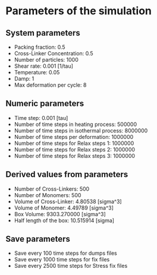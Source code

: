 # Parameters of the simulation

## System parameters 

- Packing fraction: 0.5
- Cross-Linker Concentration: 0.5
- Number of particles: 1000
- Shear rate: 0.001 [1/tau]
- Temperature: 0.05
- Damp: 1
- Max deformation per cycle: 8

 ## Numeric parameters 

- Time step: 0.001 [tau]
- Number of time steps in heating process: 500000
- Number of time steps in isothermal process: 8000000
- Number of time steps per deformation: 1000000
- Number of time steps for Relax steps 1: 1000000
- Number of time steps for Relax steps 2: 1000000
- Number of time steps for Relax steps 3: 1000000

 ## Derived values from parameters 

- Number of Cross-Linkers: 500
- Number of Monomers: 500
- Volume of Cross-Linker: 4.80538 [sigma^3]
- Volume of Monomer: 4.49789 [sigma^3]
- Box Volume: 9303.270000 [sigma^3]
- Half length of the box: 10.515914 [sigma]

 ## Save parameters 

- Save every 100 time steps for dumps files
- Save every 1000 time steps for fix files
- Save every 2500 time steps for Stress fix files
